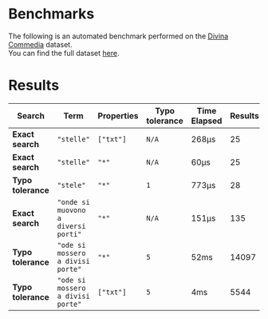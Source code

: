 
# Benchmarks

The following is an automated benchmark performed on the [Divina Commedia](https://en.wikipedia.org/wiki/Divina_Commedia) dataset. <br />
You can find the full dataset [here](https://github.com/nearform/lyra/blob/main/packages/benchmarks/dataset/divinaCommedia.json).

# Results


| Search             | Term                                  | Properties | Typo tolerance | Time Elapsed  | Results     |
|--------------------|---------------------------------------|------------|----------------|---------------|-------------|
| **Exact search**   | `"stelle"`                          | `["txt"]`| `N/A`        | 268μs | 25 |
| **Exact search**   | `"stelle"`                          | `"*"`    | `N/A`        | 60μs | 25 |
| **Typo tolerance** | `"stele"`                           | `"*"`    | `1`          | 773μs | 28 | 
| **Exact search**   | `"onde si muovono a diversi porti"` | `"*"`    | `N/A`        | 151μs | 135 | 
| **Typo tolerance** | `"ode si mossero a divisi porte"`   | `"*"`    | `5`          | 52ms | 14097 | 
| **Typo tolerance** | `"ode si mossero a divisi porte"`   | `["txt"]`| `5`          | 4ms | 5544 |


